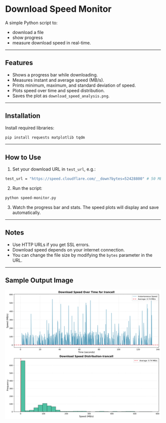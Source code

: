 # Download Speed Monitor

A simple Python script to: 
* download a file
* show progress
* measure download speed in real-time.
---

## Features

- Shows a progress bar while downloading.
- Measures instant and average speed (MB/s).
- Prints minimum, maximum, and standard deviation of speed.
- Plots speed over time and speed distribution.
- Saves the plot as `download_speed_analysis.png`.

---

## Installation

Install required libraries:
```bash
pip install requests matplotlib tqdm
```

---
## How to Use

1. Set your download URL in `test_url`, e.g.:
```bash 
test_url = "https://speed.cloudflare.com/__down?bytes=52428800" # 50 MB file
```
2. Run the script:
```bash
python speed-monitor.py
```
3. Watch the progress bar and stats. The speed plots will display and save automatically.

---

## Notes

- Use HTTP URLs if you get SSL errors.
- Download speed depends on your internet connection.
- You can change the file size by modifying the `bytes` parameter in the URL.
---

## Sample Output Image

![Download speed chart](image/download_speed_analysis-Irancell.png)



